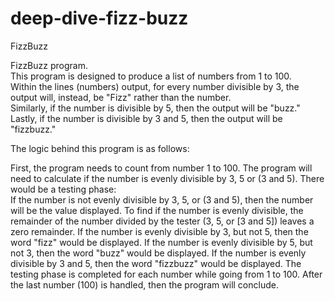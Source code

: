 # deep-dive-fizz-buzz
FizzBuzz

FizzBuzz program.  
This program is designed to produce a list of numbers from 1 to 100.  
Within the lines (numbers) output, for every number divisible by 3, the output will, instead, be "Fizz" rather than the number.  
Similarly, if the number is divisible by 5, then the output will be "buzz."  
Lastly, if the number is divisible by 3 and 5, then the output will be "fizzbuzz."  

The logic behind this program is as follows:  

First, the program needs to count from number 1 to 100.
The program will need to calculate if the number is evenly divisible by 3, 5 or (3 and 5).
There would be a testing phase:  
If the number is not evenly divisible by 3, 5, or (3 and 5), then the number will be the value displayed.
To find if the number is evenly divisible, the remainder of the number divided by the tester (3, 5, or [3 and 5]) leaves a zero remainder.
If the number is evenly divisible by 3, but not 5, then the word "fizz" would be displayed.
If the number is evenly divisible by 5, but not 3, then the word "buzz" would be displayed.
If the number is evenly divisible by 3 and 5, then the word "fizzbuzz" would be displayed.
The testing phase is completed for each number while going from 1 to 100.
After the last number (100) is handled, then the program will conclude.


